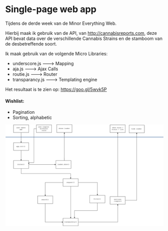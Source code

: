 # Single-page web app

Tijdens de derde week van de Minor Everything Web.

Hierbij maak ik gebruik van de API, van http://cannabisreports.com, deze API bevat data over de
verschillende Cannabis Strains en de stamboom van de desbetreffende soort.

 
Ik maak gebruik van de volgende Micro Libraries: 

- underscore.js ---> Mapping
- aja.js        ---> Ajax Calls
- routie.js     ---> Router
- transparancy.js ---> Templating engine

Het resultaat is te zien op: https://goo.gl/5wvk5P

#### Wishlist: 

- Pagination
- Sorting, alphabetic


![alt text](https://github.com/pierman1/web-app-from-scratch/blob/master/week-3/opdracht%203%20&%204/SWAP-above-water.jpg?raw=true "Logo Title Text 1")


 